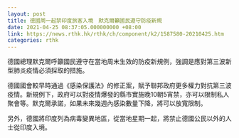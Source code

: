 ```yaml
---
layout: post
title: 德國周一起禁印度旅客入境　默克爾籲國民遵守防疫新規
date: 2021-04-25 08:37:05.000000000 +08:00
link: https://news.rthk.hk/rthk/ch/component/k2/1587580-20210425.htm
categories: rthk
---
```


德國總理默克爾呼籲國民遵守在當地周末生效的防疫新規例，強調是應對第三波新型肺炎疫情必須採取的措施。

德國國會較早時通過《感染保護法》的修正案，賦予聯邦政府更多權力對抗第三波疫情。新規例下，政府可以對疫情爆發的縣市實施晚10朝5宵禁，亦可以限制私人聚會等。默克爾承諾，如果未來幾週內感染數量下降，將可以放寬限制。

另外，德國將印度列為病毒變異地區，從當地星期一起，將禁止德國公民以外的人士從印度入境。
